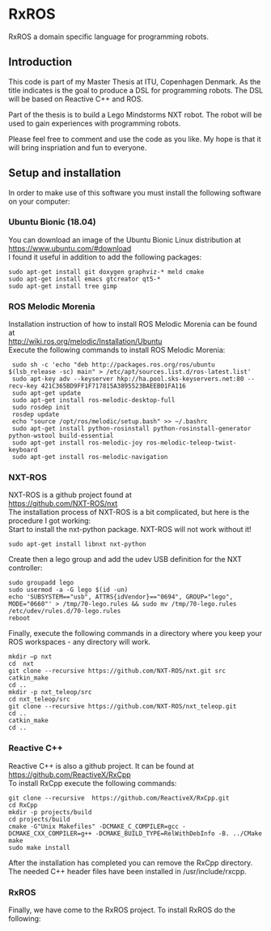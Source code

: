 # RxROS

RxROS a domain specific language for programming robots.

## Introduction

This code is part of my Master Thesis at ITU, Copenhagen Denmark.
As the title indicates is the goal to produce a DSL for programming robots.
The DSL will be based on Reactive C++ and ROS.
<p> 
Part of the thesis is to build a Lego Mindstorms NXT robot.
The robot will be used to gain experiences with programming robots.
<p>
Please feel free to comment and use the code as you like.
My hope is that it will bring inspriation and fun to everyone.

## Setup and installation

In order to make use of this software you must
install the following software on your computer:

### Ubuntu Bionic (18.04)

You can download an image of the Ubuntu Bionic Linux distribution at<br>
https://www.ubuntu.com/#download<br>
I found it useful in addition to add the following packages:

```
sudo apt-get install git doxygen graphviz-* meld cmake
sudo apt-get install emacs gtcreator qt5-*
sudo apt-get install tree gimp
```

### ROS Melodic Morenia

Installation instruction of how to install ROS Melodic Morenia can be found at<br>
http://wiki.ros.org/melodic/Installation/Ubuntu<br>
Execute the following commands to install ROS Melodic Morenia:

```
 sudo sh -c 'echo "deb http://packages.ros.org/ros/ubuntu $(lsb_release -sc) main" > /etc/apt/sources.list.d/ros-latest.list' 
 sudo apt-key adv --keyserver hkp://ha.pool.sks-keyservers.net:80 --recv-key 421C365BD9FF1F717815A3895523BAEEB01FA116 
 sudo apt-get update 
 sudo apt-get install ros-melodic-desktop-full 
 sudo rosdep init 
 rosdep update 
 echo "source /opt/ros/melodic/setup.bash" >> ~/.bashrc 
 sudo apt-get install python-rosinstall python-rosinstall-generator python-wstool build-essential
 sudo apt-get install ros-melodic-joy ros-melodic-teleop-twist-keyboard
 sudo apt-get install ros-melodic-navigation
```

### NXT-ROS

NXT-ROS is a github project found at<br> 
https://github.com/NXT-ROS/nxt<br>
The installation process of NXT-ROS is a bit complicated, but here is the procedure I got working:<br>
Start to install the nxt-python package. NXT-ROS will not work without it!

```
sudo apt-get install libnxt nxt-python 
```

Create then a lego group and add the udev USB definition for the NXT controller:

```
sudo groupadd lego 
sudo usermod -a -G lego $(id -un) 
echo 'SUBSYSTEM=="usb", ATTRS{idVendor}=="0694", GROUP="lego", MODE="0660"' > /tmp/70-lego.rules && sudo mv /tmp/70-lego.rules /etc/udev/rules.d/70-lego.rules 
reboot
```

Finally, execute the following commands in a directory where you keep your ROS workspaces - any directory will work.

```
mkdir –p nxt 
cd  nxt 
git clone --recursive https://github.com/NXT-ROS/nxt.git src
catkin_make
cd ..
mkdir -p nxt_teleop/src
cd nxt_teleop/src
git clone --recursive https://github.com/NXT-ROS/nxt_teleop.git
cd ..
catkin_make
cd ..
```

### Reactive C++

Reactive C++ is also a github project. It can be found at<br>
https://github.com/ReactiveX/RxCpp<br>
To install RxCpp execute the following commands:

```
git clone --recursive  https://github.com/ReactiveX/RxCpp.git 
cd RxCpp 
mkdir -p projects/build 
cd projects/build 
cmake -G"Unix Makefiles" -DCMAKE_C_COMPILER=gcc -DCMAKE_CXX_COMPILER=g++ -DCMAKE_BUILD_TYPE=RelWithDebInfo -B. ../CMake 
make 
sudo make install 
```

After the installation has completed you can remove the RxCpp directory.
The needed C++ header files have been installed in /usr/include/rxcpp.

### RxROS

Finally, we have come to the RxROS project. To install RxROS do the following:
